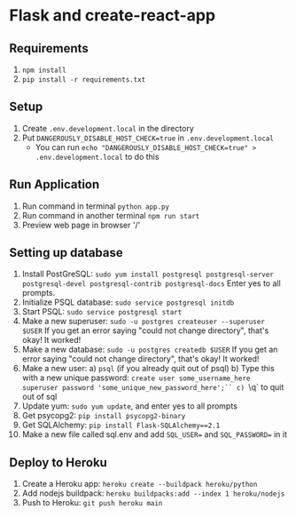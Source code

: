 # Flask and create-react-app

## Requirements
1. `npm install`
2. `pip install -r requirements.txt`

## Setup
 1. Create `.env.development.local` in the directory
 2. Put `DANGEROUSLY_DISABLE_HOST_CHECK=true` in `.env.development.local`
    -  You can run `echo "DANGEROUSLY_DISABLE_HOST_CHECK=true" > .env.development.local` to do this

## Run Application
1. Run command in terminal `python app.py`
2. Run command in another terminal `npm run start`
3. Preview web page in browser '/'

## Setting up database
1. Install PostGreSQL: `sudo yum install postgresql postgresql-server postgresql-devel postgresql-contrib postgresql-docs`
   Enter yes to all prompts.
2. Initialize PSQL database: `sudo service postgresql initdb`
3. Start PSQL: `sudo service postgresql start`
4. Make a new superuser: `sudo -u postgres createuser --superuser $USER`
   If you get an error saying "could not change directory", that's okay! It worked!
5. Make a new database: `sudo -u postgres createdb $USER`
   If you get an error saying "could not change directory", that's okay! It worked!
6. Make a new user:
    a) `psql` (if you already quit out of psql)
    b) Type this with a new unique password:
    `create user some_username_here superuser password 'some_unique_new_password_here';``
    c) `\q` to quit out of sql
7. Update yum: `sudo yum update`, and enter yes to all prompts
8. Get psycopg2: `pip install psycopg2-binary`
8. Get SQLAlchemy: `pip install Flask-SQLAlchemy==2.1`
9. Make a new file called sql.env and add `SQL_USER=` and `SQL_PASSWORD=` in it


## Deploy to Heroku
1. Create a Heroku app: `heroku create --buildpack heroku/python`
2. Add nodejs buildpack: `heroku buildpacks:add --index 1 heroku/nodejs`
3. Push to Heroku: `git push heroku main`
